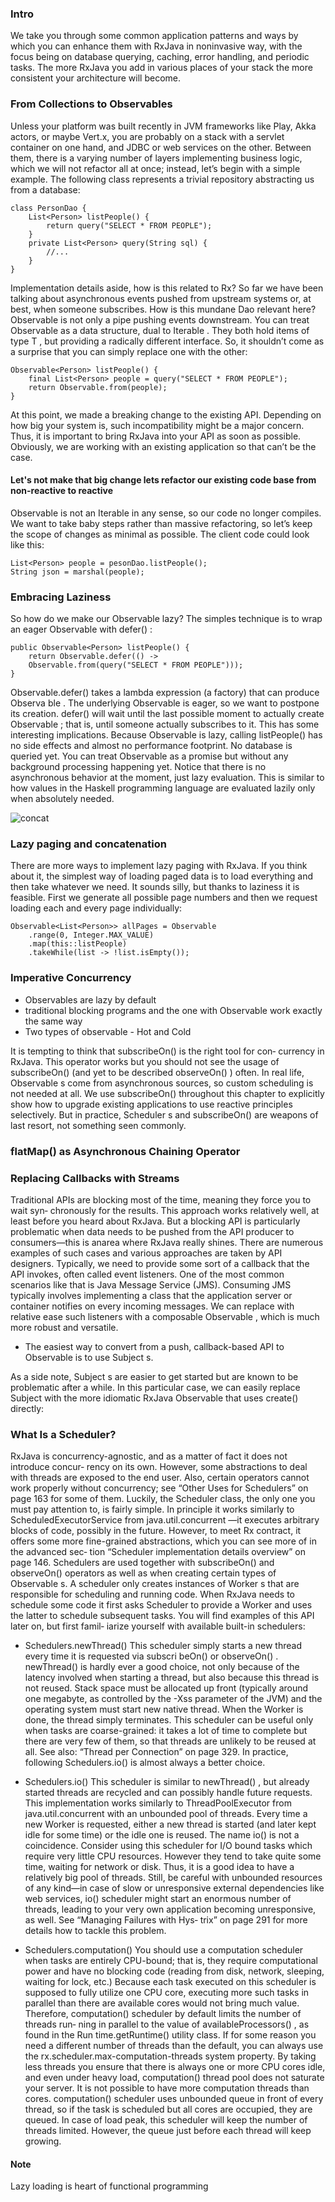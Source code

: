 ### Intro

We take you through some common application patterns and ways by which you can
enhance them with RxJava in noninvasive way, with the focus being on database
querying, caching, error handling, and periodic tasks. The more RxJava you add in
various places of your stack the more consistent your architecture will become.


### From Collections to Observables
Unless your platform was built recently in JVM frameworks like Play, Akka actors, or
maybe Vert.x, you are probably on a stack with a servlet container on one hand, and
JDBC or web services on the other. Between them, there is a varying number of layers
implementing business logic, which we will not refactor all at once; instead, let’s begin
with a simple example. The following class represents a trivial repository abstracting
us from a database:
```
class PersonDao {
    List<Person> listPeople() {
        return query("SELECT * FROM PEOPLE");
    }
    private List<Person> query(String sql) {
        //...
    }
}
```

Implementation details aside, how is this related to Rx? So far we have been talking
about asynchronous events pushed from upstream systems or, at best, when someone
subscribes. How is this mundane Dao relevant here? Observable is not only a pipe
pushing events downstream. You can treat Observable<T> as a data structure, dual to
Iterable<T> . They both hold items of type T , but providing a radically different
interface. So, it shouldn’t come as a surprise that you can simply replace one with the
other:
```
Observable<Person> listPeople() {
    final List<Person> people = query("SELECT * FROM PEOPLE");
    return Observable.from(people);
}
```

At this point, we made a breaking change to the existing API. Depending on how big
your system is, such incompatibility might be a major concern. Thus, it is important
to bring RxJava into your API as soon as possible. Obviously, we are working with an
existing application so that can’t be the case.


#### Let's not make that big change lets refactor our existing code base from non-reactive to reactive
Observable is not an Iterable in any sense, so our
code no longer compiles. We want to take baby steps rather than massive refactoring,
so let’s keep the scope of changes as minimal as possible. The client code could look
like this:
```
List<Person> people = pesonDao.listPeople();
String json = marshal(people);
```

### Embracing Laziness
So how do we make our Observable lazy? The simples technique is to wrap an eager
Observable with defer() :
```
public Observable<Person> listPeople() {
    return Observable.defer(() ->
    Observable.from(query("SELECT * FROM PEOPLE")));
}
```

Observable.defer() takes a lambda expression (a factory) that can produce Observa
ble . The underlying Observable is eager, so we want to postpone its creation.
defer() will wait until the last possible moment to actually create Observable ; that is,
until someone actually subscribes to it. This has some interesting implications.
Because Observable is lazy, calling listPeople() has no side effects and almost no
performance footprint. No database is queried yet. You can treat Observable<Per
son> as a promise but without any background processing happening yet. Notice that
there is no asynchronous behavior at the moment, just lazy evaluation. This is similar
to how values in the Haskell programming language are evaluated lazily only when
absolutely needed.

![concat]() 

### Lazy paging and concatenation
There are more ways to implement lazy paging with RxJava. If you think about it, the
simplest way of loading paged data is to load everything and then take whatever we
need. It sounds silly, but thanks to laziness it is feasible. First we generate all possible
page numbers and then we request loading each and every page individually:
```
Observable<List<Person>> allPages = Observable
    .range(0, Integer.MAX_VALUE)
    .map(this::listPeople)
    .takeWhile(list -> !list.isEmpty());
```

### Imperative Concurrency
- Observables are lazy by default
- traditional blocking programs and the one with Observable work exactly the
    same way
- Two types of observable - Hot and Cold


It is tempting to think that subscribeOn() is the right tool for con‐
currency in RxJava. This operator works but you should not see the
usage of subscribeOn() (and yet to be described observeOn() )
often. In real life, Observable s come from asynchronous sources,
so custom scheduling is not needed at all. We use subscribeOn()
throughout this chapter to explicitly show how to upgrade existing
applications to use reactive principles selectively. But in practice,
Scheduler s and subscribeOn() are weapons of last resort, not
something seen commonly.


### flatMap() as Asynchronous Chaining Operator


### Replacing Callbacks with Streams
Traditional APIs are blocking most of the time, meaning they force you to wait syn‐
chronously for the results. This approach works relatively well, at least before you
heard about RxJava. But a blocking API is particularly problematic when data needs
to be pushed from the API producer to consumers—this is anarea where RxJava
really shines. There are numerous examples of such cases and various approaches are
taken by API designers. Typically, we need to provide some sort of a callback that the
API invokes, often called event listeners. One of the most common scenarios like that
is Java Message Service (JMS). Consuming JMS typically involves implementing a
class that the application server or container notifies on every incoming messages. We
can replace with relative ease such listeners with a composable Observable , which is
much more robust and versatile.

- The easiest way to convert from a push,
callback-based API to Observable is to use Subject s.

As a side note, Subject s are easier to get started but are known to be problematic
after a while. In this particular case, we can easily replace Subject with the more
idiomatic RxJava Observable that uses create() directly:

### What Is a Scheduler?
RxJava is concurrency-agnostic, and as a matter of fact it does not introduce concur‐
rency on its own. However, some abstractions to deal with threads are exposed to the
end user. Also, certain operators cannot work properly without concurrency; see
“Other Uses for Schedulers” on page 163 for some of them. Luckily, the Scheduler
class, the only one you must pay attention to, is fairly simple. In principle it works
similarly to ScheduledExecutorService from java.util.concurrent —it executes
arbitrary blocks of code, possibly in the future. However, to meet Rx contract, it offers
some more fine-grained abstractions, which you can see more of in the advanced sec‐
tion “Scheduler implementation details overview” on page 146.
Schedulers are used together with subscribeOn() and observeOn() operators as well
as when creating certain types of Observable s. A scheduler only creates instances of
Worker s that are responsible for scheduling and running code. When RxJava needs to
schedule some code it first asks Scheduler to provide a Worker and uses the latter to
schedule subsequent tasks. You will find examples of this API later on, but first famil‐
iarize yourself with available built-in schedulers:

- Schedulers.newThread()
This scheduler simply starts a new thread every time it is requested via subscri
beOn() or observeOn() . newThread() is hardly ever a good choice, not only
because of the latency involved when starting a thread, but also because this
thread is not reused. Stack space must be allocated up front (typically around one
megabyte, as controlled by the -Xss parameter of the JVM) and the operating
system must start new native thread. When the Worker is done, the thread simply
terminates. This scheduler can be useful only when tasks are coarse-grained: it
takes a lot of time to complete but there are very few of them, so that threads are
unlikely to be reused at all. See also: “Thread per Connection” on page 329. In
practice, following Schedulers.io() is almost always a better choice.

- Schedulers.io()
This scheduler is similar to newThread() , but already started threads are recycled
and can possibly handle future requests. This implementation works similarly to
ThreadPoolExecutor from java.util.concurrent with an unbounded pool of
threads. Every time a new Worker is requested, either a new thread is started (and
later kept idle for some time) or the idle one is reused.
The name io() is not a coincidence. Consider using this scheduler for I/O bound
tasks which require very little CPU resources. However they tend to take quite
some time, waiting for network or disk. Thus, it is a good idea to have a relatively
big pool of threads. Still, be careful with unbounded resources of any kind—in
case of slow or unresponsive external dependencies like web services, io()
scheduler might start an enormous number of threads, leading to your very own
application becoming unresponsive, as well. See “Managing Failures with Hys‐
trix” on page 291 for more details how to tackle this problem.


- Schedulers.computation()
You should use a computation scheduler when tasks are entirely CPU-bound;
that is, they require computational power and have no blocking code (reading
from disk, network, sleeping, waiting for lock, etc.) Because each task executed
on this scheduler is supposed to fully utilize one CPU core, executing more such
tasks in parallel than there are available cores would not bring much value.
Therefore, computation() scheduler by default limits the number of threads run‐
ning in parallel to the value of availableProcessors() , as found in the Run
time.getRuntime() utility class.
If for some reason you need a different number of threads than the default, you
can always use the rx.scheduler.max-computation-threads system property.
By taking less threads you ensure that there is always one or more CPU cores
idle, and even under heavy load, computation() thread pool does not saturate
your server. It is not possible to have more computation threads than cores.
computation() scheduler uses unbounded queue in front of every thread, so if
the task is scheduled but all cores are occupied, they are queued. In case of load
peak, this scheduler will keep the number of threads limited. However, the queue
just before each thread will keep growing.




#### Note
Lazy loading is heart of functional programming




